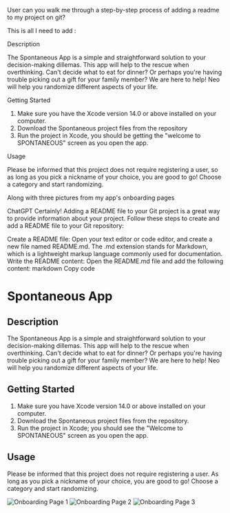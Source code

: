 User
can you walk me through a step-by-step  process of adding a readme to my project on git?


This is all I need to add :


Description

The Spontaneous App is a simple and straightforward solution to your decision-making dillemas. This app will help to the rescue when overthinking. Can't decide what to eat for dinner? Or perhaps you're having trouble picking out a gift for your family member? We are here to help! Neo will help you randomize different aspects of your life.


Getting Started


1. Make sure you have the Xcode version 14.0 or above installed on your computer.
2. Download the Spontaneous project files from the repository
3. Run the project in Xcode, you should be getting the "welcome to SPONTANEOUS" screen as you open the app.


Usage 

Please be informed that this project does not require registering a user, so as long as you pick a nickname of your choice, you are good to go! Choose a category and start randomizing.


Along with three pictures from my app's onboarding pages

ChatGPT
Certainly! Adding a README file to your Git project is a great way to provide information about your project. Follow these steps to create and add a README file to your Git repository:

Create a README file:
Open your text editor or code editor, and create a new file named README.md. The .md extension stands for Markdown, which is a lightweight markup language commonly used for documentation.
Write the README content:
Open the README.md file and add the following content:
markdown
Copy code
# Spontaneous App

## Description

The Spontaneous App is a simple and straightforward solution to your decision-making dillemas. This app will help to the rescue when overthinking. Can't decide what to eat for dinner? Or perhaps you're having trouble picking out a gift for your family member? We are here to help! Neo will help you randomize different aspects of your life.


## Getting Started

1. Make sure you have Xcode version 14.0 or above installed on your computer.
2. Download the Spontaneous project files from the repository.
3. Run the project in Xcode; you should see the "Welcome to SPONTANEOUS" screen as you open the app.

## Usage

Please be informed that this project does not require registering a user. As long as you pick a nickname of your choice, you are good to go! Choose a category and start randomizing.


![Onboarding Page 1](images/onboarding1.png)
![Onboarding Page 2](images/onboarding2.png)
![Onboarding Page 3](images/onboarding3.png)

